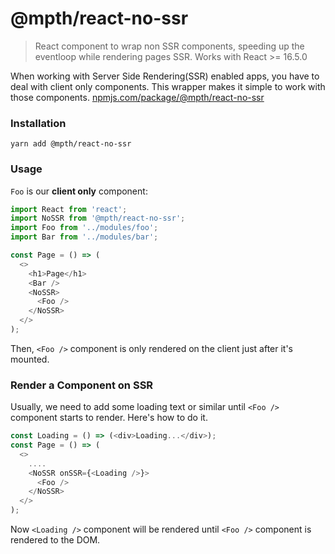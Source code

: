 # @mpth/react-no-ssr
> React component to wrap non SSR components, speeding up the eventloop while rendering pages SSR. Works with React >= 16.5.0

When working with Server Side Rendering(SSR) enabled apps, you have to deal with client only components. This wrapper makes it simple to work with those components.
[npmjs.com/package/@mpth/react-no-ssr](https://www.npmjs.com/package/@mpth/react-no-ssr)

### Installation

```
yarn add @mpth/react-no-ssr
```

### Usage

`Foo` is our **client only** component:

```js
import React from 'react';
import NoSSR from '@mpth/react-no-ssr';
import Foo from '../modules/foo';
import Bar from '../modules/bar';

const Page = () => (
  <>
    <h1>Page</h1>
    <Bar />
    <NoSSR>
      <Foo />
    </NoSSR>
  </>
);
```

Then, `<Foo />` component is only rendered on the client just after it's mounted.

### Render a Component on SSR

Usually, we need to add some loading text or similar until `<Foo />` component starts to render. Here's how to do it.

```js
const Loading = () => (<div>Loading...</div>);
const Page = () => (
  <>
    ....
    <NoSSR onSSR={<Loading />}>
      <Foo />
    </NoSSR>
  </>
);
```

Now `<Loading />` component will be rendered until `<Foo />` component is rendered to the DOM.
